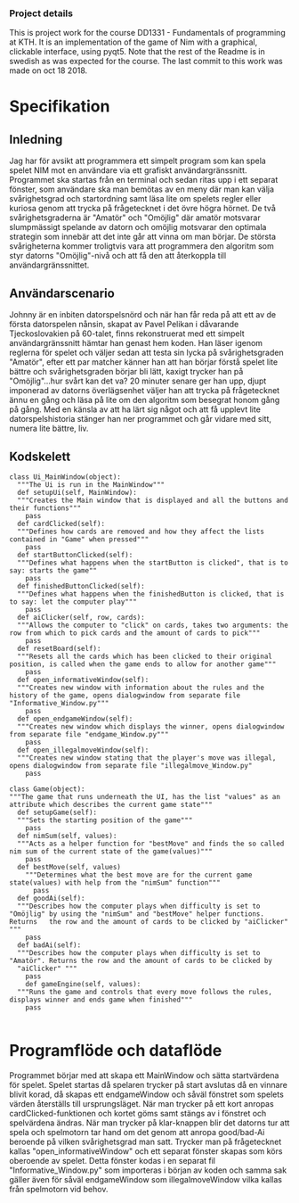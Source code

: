 ### Project details
This is project work for the course DD1331 - Fundamentals of programming at KTH. It is an implementation of the game of Nim with a graphical, clickable interface, using pyqt5.
Note that the rest of the Readme is in swedish as was expected for the course.
The last commit to this work was made on oct 18 2018.

# Specifikation
## Inledning
Jag har för avsikt att programmera ett simpelt program som kan spela spelet NIM mot en användare via ett grafiskt användargränssnitt. Programmet ska startas från en terminal och sedan ritas upp i ett separat fönster, som användare ska man bemötas av en meny där man kan välja svårighetsgrad och startordning samt läsa lite om spelets regler eller kuriosa genom att trycka på frågetecknet i det övre högra hörnet. De två svårighetsgraderna är "Amatör" och "Omöjlig" där amatör motsvarar slumpmässigt spelande av datorn och omöjlig motsvarar den optimala strategin som innebär att det inte går att vinna om man börjar. De största svårigheterna kommer troligtvis vara att programmera den algoritm som styr datorns "Omöjlig"-nivå och att få den att återkoppla till användargränssnittet.

## Användarscenario
Johnny är en inbiten datorspelsnörd och när han får reda på att ett av de första datorspelen nånsin, skapat av Pavel Pelikan i dåvarande Tjeckoslovakien på 60-talet, finns rekonstruerat med ett simpelt användargränssnitt hämtar han genast hem koden. Han läser igenom reglerna för spelet och väljer sedan att testa sin lycka på svårighetsgraden "Amatör", efter ett par matcher känner han att han börjar förstå spelet lite bättre och svårighetsgraden börjar bli lätt, kaxigt trycker han på "Omöjlig"...hur svårt kan det va? 20 minuter senare ger han upp, djupt imponerad av datorns överlägsenhet väljer han att trycka på frågetecknet ännu en gång och läsa på lite om den algoritm som besegrat honom gång på gång. Med en känsla av att ha lärt sig något och att få upplevt lite datorspelshistoria stänger han ner programmet och går vidare med sitt, numera lite bättre, liv.

## Kodskelett
```
class Ui_MainWindow(object):
  """The Ui is run in the MainWindow"""
  def setupUi(self, MainWindow):
  """Creates the Main window that is displayed and all the buttons and their functions"""
    pass
  def cardClicked(self):
  """Defines how cards are removed and how they affect the lists contained in "Game" when pressed"""
    pass
  def startButtonClicked(self):
  """Defines what happens when the startButton is clicked", that is to say: starts the game""
    pass
  def finishedButtonClicked(self):
  """Defines what happens when the finishedButton is clicked, that is to say: let the computer play"""
    pass
  def aiClicker(self, row, cards):
  """Allows the computer to "click" on cards, takes two arguments: the row from which to pick cards and the amount of cards to pick"""
    pass
  def resetBoard(self):
  """Resets all the cards which has been clicked to their original position, is called when the game ends to allow for another game"""
    pass 
  def open_informativeWindow(self):
  """Creates new window with information about the rules and the history of the game, opens dialogwindow from separate file        	   "Informative_Window.py"""
    pass
  def open_endgameWindow(self):
  """Creates new window which displays the winner, opens dialogwindow from separate file "endgame_Window.py"""
    pass
  def open_illegalmoveWindow(self):
  """Creates new window stating that the player's move was illegal, opens dialogwindow from separate file "illegalmove_Window.py"
    pass

class Game(object):
"""The game that runs underneath the UI, has the list "values" as an attribute which describes the current game state"""
  def setupGame(self):
  """Sets the starting position of the game"""
    pass
  def nimSum(self, values):
  """Acts as a helper function for "bestMove" and finds the so called nim sum of the current state of the game(values)"""
    pass
  def bestMove(self, values)
    """Determines what the best move are for the current game state(values) with help from the "nimSum" function"""
      pass
  def goodAi(self):
  """Describes how the computer plays when difficulty is set to "Omöjlig" by using the "nimSum" and "bestMove" helper functions. Returns   the row and the amount of cards to be clicked by "aiClicker" """
    pass
  def badAi(self):
  """Describes how the computer plays when difficulty is set to "Amatör". Returns the row and the amount of cards to be clicked by
  "aiClicker" """
    pass    
    def gameEngine(self, values):
  """Runs the game and controls that every move follows the rules, displays winner and ends game when finished"""
    pass
  
```

# Programflöde och dataflöde
Programmet börjar med att skapa ett MainWindow och sätta startvärdena för spelet. Spelet startas då spelaren trycker på start avslutas då en vinnare blivit korad, då skapas ett endgameWindow och såväl fönstret som spelets värden återställs till ursprungsläget. När man trycker på ett kort anropas cardClicked-funktionen och kortet göms samt stängs av i fönstret och spelvärdena ändras. När man trycker på klar-knappen blir det datorns tur att spela och spelmotorn tar hand om det genom att anropa good/bad-Ai beroende på vilken svårighetsgrad man satt.
Trycker man på frågetecknet kallas "open_informativeWindow" och ett separat fönster skapas som körs oberoende av spelet. Detta fönster kodas i en separat fil "Informative_Window.py" som importeras i början av koden och samma sak gäller även för såväl endgameWindow som illegalmoveWindow vilka kallas från spelmotorn vid behov. 

